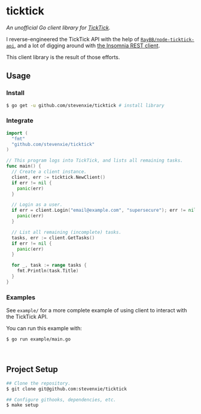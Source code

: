 # ticktick

_An unofficial Go client library for [TickTick](https://ticktick.com)._

I reverse-engineered the TickTick API with the help of
[`RayBB/node-ticktick-api`](https://github.com/RayBB/node-ticktick-api), and a
lot of digging around with [the Insomnia REST client](https://insomnia.rest).

This client library is the result of those efforts.

## Usage

### Install

```bash
$ go get -u github.com/stevenxie/ticktick # install library
```

### Integrate

```go
import (
  "fmt"
  "github.com/stevenxie/ticktick"
)

// This program logs into TickTick, and lists all remaining tasks.
func main() {
  // Create a client instance.
  client, err := ticktick.NewClient()
  if err != nil {
    panic(err)
  }

  // Login as a user.
  if err = client.Login("email@example.com", "supersecure"); err != nil {
    panic(err)
  }

  // List all remaining (incomplete) tasks.
  tasks, err := client.GetTasks()
  if err != nil {
    panic(err)
  }

  for _, task := range tasks {
    fmt.Println(task.Title)
  }
}
```

### Examples

See `example/` for a more complete example of using client to interact with
the TickTick API.

You can run this example with:

```bash
$ go run example/main.go
```

<br />

## Project Setup

```bash
## Clone the repository.
$ git clone git@github.com:stevenxie/ticktick

## Configure githooks, dependencies, etc.
$ make setup
```
